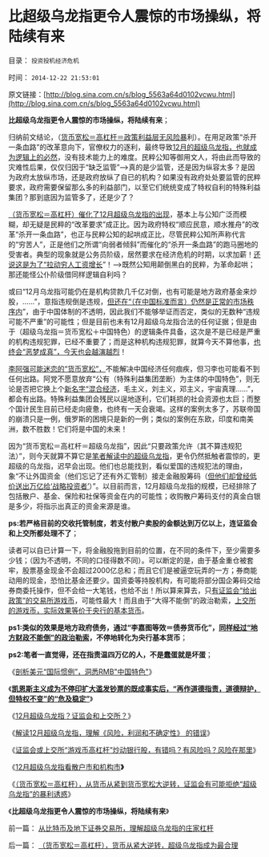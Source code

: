 # 比超级乌龙指更令人震惊的市场操纵，将陆续有来

目录： `投资投机经济危机` 

时间： `2014-12-22 21:53:01` 

原文链接：[http://blog.sina.com.cn/s/blog_5563a64d0102vcwu.html](http://blog.sina.com.cn/s/blog_5563a64d0102vcwu.html)

**比超级乌龙指更令人震惊的市场操纵，将陆续有来**；

归纳前文结论，（[货币宽松＝高杠杆＝政策利益层无风险暴](../../../2014/12/20/超级乌龙指的利益合理性，取决于货币宽松，及“散户市和机构市”.md)利）。在用足政策“杀开一条血路”的改革意向下，官僚权力的逐利，最终导致[12月的超级乌龙指，也就成为逻辑上的必然](../../../2014/12/19/“游戏币高杠杆”炒动银行股，有错吗？有风险吗？风险在那里？.md)，没有技术能力上的难度。民粹公知等御用文人，将由此而导致的灾难性后果，仅仅归因于“缺乏监管”——>真的是少监管，还是因为纵容太多？是因为政府太放纵市场，还是政府放纵了自已的机构？如果没有政府处处要监管的民粹要求，政府需要保留那么多的利益部门，以至它们统统变成了特权自利的特殊利益集团？那到底因为监管多了，还是少了？

[（货币宽松＝高杠杆）催化了12月超级乌龙指的出现](../../../2014/12/18/解读12月超级乌龙指，理解《风险，利润和不确定性》的错误.md)，基本上与公知广泛而模糊，却无疑是民粹的“改革要求”成正比。因为政府特权“顺应民意，顺水推舟”的改革“杀开一条血路”，也正与民粹公知的起哄成正比，尽管民粹公知所声称代言的“穷苦人”，正是他们之所谓“向弱者倾斜”而催化的“杀开一条血路”的跑马圈地的受害者。典型的现象就是公务员阶级，居然要求在经济危机的时期，以求加薪！[还说这是为了“拉动穷人工资增长](http://blog.sina.com.cn/s/blog_5563a64d0102v4r7.html)”！——>既然公知用颠倒黑白的民粹，为革命起哄；那还能怪公仆阶级借同样逻辑自利吗？

或曰“12月乌龙指可能仍在是机构贷款几千亿对倒，也有可能是地方政府基金来炒股，……”，意指违规倒是违规，[但还在“（在中国标准而言）仍然是正常的市场秩序内](../../../2014/12/8/有中国特色的“向国际接轨”的群众基础.md)”，由于中国体制的不透明，因此我们不能够举证而否定，类似的无数种“违规可能不严重”的可能性；但是目前也未有12月超级乌龙指合法的任何证据；但是由于（超级乌龙指＝货币宽松＋中国特色）的逻辑条件具备，这次是不是已经是严重的机构违规犯罪，已经不重要了；而是这种机构违规犯罪，就算今天不算他事，[也终会“恶梦成真”，今天也会越演越烈](../../../2014/12/11/12月初的几万亿“股市游资”无法解释其合法性；.md)！

[李阿强可能迷恋的“货币宽松”，](http://blog.sina.com.cn/s/blog_5563a64d0102uyrp.html)不能解决中国经济任何痼疾，但习李也可能看不到任何出路。阿党不愿意放弃“公有（特殊利益集团垄断）为主体的中国特色”，则无论是否把它换上个[新名字“混合经济](../../../2014/4/21/卖国企或股份，出售的只是“永佃权”的一部分；.md)，毛主义，刘主义，邓主义，宇宙真理……”，都会有出路。特殊利益集团会残民以逞地逐利，它们耗损的社会资源也太巨；而整个国计民生目前已经走向疲惫，也终有一天会衰竭。这样的案例太多了，苏联帝国的崩溃只是一例，俄罗斯的困境只是新的一例；类似的案例在东欧，印度和南美洲，数不胜数！它们将是中国的未来！

因为“货币宽松＝高杠杆＝超级乌龙指”，因此“只要政策允许（其不算违规犯法）”，则今天就算不算它是[笔者解读中的超级乌龙指](../../../2014/12/12/“几万亿国家级游资”是央行违法，还是上交所违法？.md)，更令仍然抵触者震惊的，更超级的乌龙指，迟早会出现。他们也总能找到，看似爱国的违规犯法的理由，象“不让外国资金（他们忘记了还有外汇管制）接走金融股筹码（[但他们却曾经低价送出万亿给‘战略投资者’](../../../2007/9/2/外资饕餮国有银行改制疯赚10000亿.md)）”。以目前而言，12月超级乌龙指的规模，已经排除了包括散户、基金、保险和社保等资金在内的可能性；收购散户筹码支付的真金白银是多少，将指示出真正的资金来源是谁。

**ps:若严格目前的交收托管制度，若支付散户卖股的金额达到万亿以上，连证监会和上交所都处理不了**；

读者可以自已计算一下，将金融股拖到目前的位置，在不同的条件下，至少需要多少钱；（因为不透明，不同的口径得数不同）。可以断定的是，由于基金重仓被套牢，股票基金现金不会超过2000亿总和；而且它们是被逼空玩弄的一方；券商能动用的现金，恐怕比基金还要少。国资委等持股机构，有可能将部分国企筹码交给券商委托操作，但不会给一大笔钱，也给不出！所以算来算去，只[有证监会“给出政策”的交易所游戏币](../../../2014/3/4/光大乌龙指之“对冲利润”来自何方？.md)，可能性最大！而且由于“大得不能倒”的政治勒索，[上交所的游戏币，实际效果等价于央行的基本货币](../../../2014/12/16/高杠杆拉动下的货币宽松，让“恐惧通胀”成为马后炮.md)。

**ps1:类似的效果是地方政府债务，通过“李嘉图等效＝债券货币化”，[同样经过“地方财政不能倒”的政治勒索](../../../2013/9/8/中国没有破产法和联邦制，缺乏阻止债务危机扩散的防火墙.md)，不停地转化为央行基本货币**；

**ps2:笔者一直觉得，还在指责温四万亿的人，不是蠢蛋就是坏蛋**；

《[剖析美元“国际惯例”，洞悉RMB"中国特色"](../../../2014/12/15/剖析美元“国际惯例”，洞悉RMB中国特色;.md)》

《[**凯恩斯主义成为不停印扩大滥发钞票的既成事实后，“再作道德指责，道德辩护，但特权不变”的“危及稳定”**](../../../2014/12/16/高杠杆拉动下的货币宽松，让“恐惧通胀”成为马后炮.md)》

《[12月超级乌龙指？证监会和上交所？](../../../2014/12/17/12月超级乌龙指？证监会和上交所？信仰技术分析的管理层？.md)》

《[解读12月超级乌龙指，理解《风险，利润和不确定性》
的错误](../../../2014/12/18/解读12月超级乌龙指，理解《风险，利润和不确定性》的错误.md)》

《[证监会或上交所“游戏币高杠杆”炒动银行股，有错吗？有风险吗？风险在那里](../../../2014/12/19/“游戏币高杠杆”炒动银行股，有错吗？有风险吗？风险在那里？.md)》

《[12月超级乌龙指看散户市和机构市](../../../2014/12/20/超级乌龙指的利益合理性，取决于货币宽松，及“散户市和机构市”.md)**》**

《[（货币宽松＝高杠杆），从货币从紧到货币宽松大逆转，证监会有可能拒绝“超级乌龙指”的暴利诱惑](../../../2014/12/21/（货币宽松＝高杠杆），货币从紧大逆转，超级乌龙指成为最合理.md)》

《**比超级乌龙指更令人震惊的市场操纵，将陆续有来**》

前一篇： [从比特币及地下证券交易所，理解超级乌龙指的庄家杠杆](../../../2014/12/25/从比特币及地下证券交易所，理解超级乌龙指的庄家杠杆.md)

后一篇： [（货币宽松＝高杠杆），货币从紧大逆转，超级乌龙指成为最合理](../../../2014/12/21/（货币宽松＝高杠杆），货币从紧大逆转，超级乌龙指成为最合理.md)

